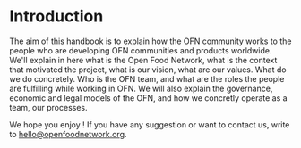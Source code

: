 # Introduction

The aim of this handbook is to explain how the OFN community works to the people who are developing OFN communities and products worldwide. We'll explain in here what is the Open Food Network, what is the context that motivated the project, what is our vision, what are our values. What do we do concretely. Who is the OFN team, and what are the roles the people are fulfilling while working in OFN. We will also explain the governance, economic and legal models of the OFN, and how we concretly operate as a team, our processes.

We hope you enjoy ! If you have any suggestion or want to contact us, write to hello@openfoodnetwork.org.

